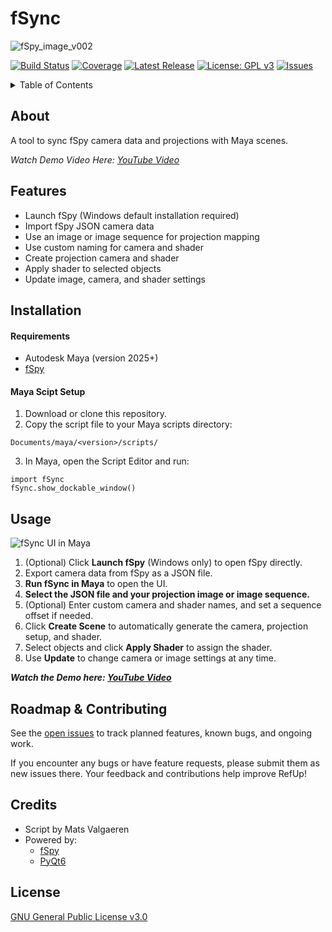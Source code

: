 # fSync

![fSpy_image_v002](https://github.com/user-attachments/assets/1620cf67-0e20-4408-9a12-3a8f20a7c6ea)

[![Build Status](https://img.shields.io/github/actions/workflow/status/username/repo/ci.yml?branch=main)](https://github.com/MatsValgaeren/FrameForge/actions)
[![Coverage](https://img.shields.io/codecov/c/github/username/repo)](https://codecov.io/gh/username/repo)
[![Latest Release](https://img.shields.io/github/v/release/username/repo)](https://github.com/MatsValgaeren/FrameForge/releases)
[![License: GPL v3](https://img.shields.io/badge/License-GPLv3-blue.svg)](LICENSE)
[![Issues](https://img.shields.io/github/issues/username/repo)](https://github.com/MatsValgaeren/FrameForge/issues)

</div>

<details>
<summary>Table of Contents</summary>

- [About](#about)
- [Features](#features)
- [Installation](#installation)
  - [Requirements](#requirements)
  - [Maya Scipt Setup](#maya-scipt-setup)
- [Usage](#usage)
- [Roadmap & Contributing](#roadmap--contributing)
- [Credits](#credits)
- [License](#license)

</details>


## About

A tool to sync fSpy camera data and projections with Maya scenes.

*Watch Demo Video Here: [YouTube Video](https://youtu.be/1ouHB7DwsLI)*


## Features

- Launch fSpy (Windows default installation required)
- Import fSpy JSON camera data
- Use an image or image sequence for projection mapping
- Use custom naming for camera and shader
- Create projection camera and shader
- Apply shader to selected objects
- Update image, camera, and shader settings


## Installation

#### Requirements

-   Autodesk Maya (version 2025+)
-   [fSpy](https://github.com/stuffmatic/fSpy)

#### Maya Scipt Setup

1. Download or clone this repository.
2. Copy the script file to your Maya scripts directory:  
```
Documents/maya/<version>/scripts/
```
3. In Maya, open the Script Editor and run:
```
import fSync
fSync.show_dockable_window()
```


## Usage

![fSync UI in Maya](https://github.com/user-attachments/assets/cc538fbe-fecc-4ecf-a57b-4449d4437c73)

1. (Optional) Click **Launch fSpy** (Windows only) to open fSpy directly.
2. Export camera data from fSpy as a JSON file.
3. **Run fSync in Maya** to open the UI.
4. **Select the JSON file and your projection image or image sequence.**
5. (Optional) Enter custom camera and shader names, and set a sequence offset if needed.
6. Click **Create Scene** to automatically generate the camera, projection setup, and shader.
7. Select objects and click **Apply Shader** to assign the shader.
8. Use **Update** to change camera or image settings at any time.

***Watch the Demo here: [YouTube Video](https://youtu.be/1ouHB7DwsLI)***


## Roadmap & Contributing


See the [open issues](https://github.com/MatsValgaeren/FrameForge/issues) to track planned features, known bugs, and ongoing work.

If you encounter any bugs or have feature requests, please submit them as new issues there.  Your feedback and contributions help improve RefUp!


## Credits

-   Script by Mats Valgaeren
-   Powered by:
    -   [fSpy](https://github.com/stuffmatic/fSpy)
    -   [PyQt6](https://pypi.org/project/PyQt6/)


## License

[GNU General Public License v3.0](LICENSE)
